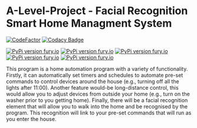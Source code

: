 # A-Level-Project - Facial Recognition Smart Home Managment System

[![CodeFactor](https://www.codefactor.io/repository/github/matthewkayne/a-level-project/badge?s=2b1b1748c79cc9f5128a1e21a6262eabe76a1508)](https://www.codefactor.io/repository/github/matthewkayne/a-level-project) [![Codacy Badge](https://app.codacy.com/project/badge/Grade/ff43f46bee094f6ca7ce85ea959c6f1c)](https://www.codacy.com?utm_source=github.com&amp;utm_medium=referral&amp;utm_content=matthewkayne/A-Level-Project&amp;utm_campaign=Badge_Grade)

[![PyPi version fury.io](https://badge.fury.io/py/numpy.svg)](https://pypi.org/project/numpy/) [![PyPi version fury.io](https://badge.fury.io/py/Pillow.svg)](https://pypi.org/project/Pillow/) [![PyPi version fury.io](https://badge.fury.io/py/requests.svg)](https://pypi.org/project/requests/) [![PyPi version fury.io](https://badge.fury.io/py/face-recognition.svg)](https://pypi.org/project/face-recognition/) [![PyPi version fury.io](https://badge.fury.io/py/Kasa.svg)](https://pypi.org/project/Kasa/)

This program is a home automation program with a variety of functionality. Firstly, it can automatically set timers and schedules to automate pre-set commands to control devices around the house (e.g., turning off all the lights after 11:00). Another feature would-be long-distance control, this would allow you to adjust devices from outside your home (e.g., turn on the washer prior to you getting home). Finally, there will be a facial recognition element that will allow you to walk into the home and be recognised by the program. This recognition will link to your pre-set commands that will run as you enter the house.
